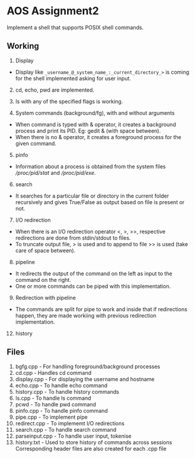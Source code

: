 # **AOS Assignment2**
Implement a shell that supports POSIX shell commands.

## **Working**
1. Display
- Display like `_username_@_system_name_:_current_directory_>` is coming for the shell implemented asking for user input.

2. cd, echo, pwd are implemented.

3. ls with any of the specified flags is working.

4. System commands (background/fg), with and without arguments
- When command is typed with & operator, it creates a background process and print its PID. Eg: gedit & (with space between).
- When there is no & operator, it creates a foreground process for the given command.

5. pinfo
- Information about a process is obtained from the system files */proc/pid/stat* and */proc/pid/exe*.

6. search
- It searches for a particular file or directory in the current folder recursively and gives True/False as output based on file is present or not.

7. I/O redirection
- When there is an I/O redirection operator <, >, >>, respective redirections are done from stdin/stdout to files.
- To truncate output file, > is used and to append to file >> is used (take care of space between).

8. pipeline
- It redirects the output of the command on the left as input to the command on the right. 
- One or more commands can be piped with this implementation.

9. Redirection with pipeline
- The commands are split for pipe to work and inside that if redirections happen, they are made workiing with previous redirection implementation.

12. history

## **Files**
1. bgfg.cpp - For handling foreground/background processes
2. cd.cpp - Handles cd command
3. display.cpp - For displaying the username and hostname
4. echo.cpp - To handle echo command
5. history.cpp - To handle history commands
6. ls.cpp - To handle ls command
7. pcwd - To handle pwd command
8. pinfo.cpp - To handle pinfo command
9. pipe.cpp - To implement pipe
10. redirect.cpp - To implememt I/O redirections 
11. search.cpp - To handle search command
12. parseinput.cpp - To handle user input, tokenise
13. history.txt - Used to store history of commands across sessions
Corresponding header files are also created for each .cpp file